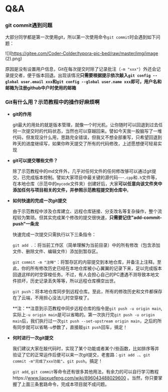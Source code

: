 # Q&A

### git commit遇到问题

大部分同学都是第一次使用git，所以第一次使用命令`git commit`时会遇到如下问题：

![](https://gitee.com/Coder-Colder/typora-pic-bed/raw/master/img/image (2).png)

原因是没有设置用户信息，Git在每次提交时除了记录批注（`-m "xxx"`）外还会记录提交者，便于版本回退。出现该情况**只需要根据提示依次敲入`git config --global user.email xxx`和`git config --global user.name xxx`即可，用户名和邮箱为注册github中户时使用的邮箱**



### Git有什么用？示范教程中的操作好麻烦啊

+ **git的作用**

  git最大的用处的就是版本管理，就像一个时光机，让你随时可以回退到过去任何一次提交时的代码状态，当然也可以穿越回来。譬如今天我一股脑写了一堆代码，但发现没什么用，思路完全错误，但我又不想全部重写，只希望回退到昨天的进度继续写，如果你昨天提交了所有的代码修改，上述愿想便可轻易实现

+ **git可以提交哪些文件？**

  除了示范教程中的md文件外，几乎对任何文件的任何修改够可以通过git提交，已完成版本控制。譬如大家项目中最关键的源代码---`.cpp`和`.h`文件等，在本地仓库（示范中的`mycode`文件夹）创建好后，大家**可以任意向该文件夹中添加任何与项目相关的文件，并参照示范教程提交到仓库中**。

+ **如何快速的完成一次git提交**

  由于示范教程中涉及仓库建立、远程仓库链接、分支改名等复杂操作，整个流程较为繁琐。但其实完成某个修改的提交很快速，**只需要记住"add-commit-push"一条龙**

  快速完成一次提交只需执行以下三条指令：

  `git add .`：将当前工作区（简单理解为当前目录）中的所有修改（包含添加文件、删除文件、编辑文件）添加到暂存区。

  `git commit -m "注释"`：将暂存区的内容提交到本地仓库，并备注上注释。至此，你的所有修改历史已经在本地仓库被小心翼翼的记录下来，足以完成版本回退这样的时空穿梭任务。不过，有人会担心自己的PC遭遇不测导致本地文件损坏，历史记录丢失等等，所以远程仓库横空出世。

  `git push`：将本地仓库同步到远程仓库。至此，所有的修改历史和文件都保存在了云端，不用担心没法儿时空穿梭了。

  **注：**注意到示范教程中同步远程仓库的指令是`git push -u origin main`,实际上`-u origin main`是可以省略的。第一次执行完`git push -u origin main`后，我们执行过一次`git push --set-upstream origin main`，之后的所有同步就可以省略`-u`参数了，直接敲`git push`回车，搞定！

+ **何时进行一次git提交**

  我们建议大家在敲代码时，实现了某个功能或者某个/些函数，比如排序等并验证了它的正常运作后便可以来一次git提交，老套路：`git add .`、`git commit -m"完成了xxx功能"`、`git push`。搞定！

  `git add`, `git commit`等命令还有很多其他用法，有余力的可以自行学习教程https://www.liaoxuefeng.com/wiki/896043488029600 。当然，你只要掌握了上面三条套路命令，完成本项目就不成问题。